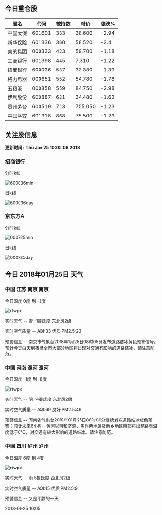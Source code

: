 
## 今日重仓股 

|股名|代码|被持数|时价|涨跌%|
|---|---|---|---|---|
|中国太保|601601|333|38.600|-2.94|
|新华保险|601336|360|58.520|-2.4|
|美的集团|000333|423|59.700|-1.18|
|工商银行|601398|445|7.310|-1.22|
|招商银行|600036|537|33.380|-1.39|
|格力电器|000651|552|54.780|-1.78|
|五粮液|000858|559|84.750|-2.98|
|伊利股份|600887|621|34.480|-1.63|
|贵州茅台|600519|713|755.050|-1.23|
|中国平安|601318|868|75.500|-1.23|

## 关注股信息
**更新时间 : Thu Jan 25 10:05:08 2018**
### 招商银行 
分时k线

![600036min](http://image.sinajs.cn/newchart/min/n/sh600036.gif)

日k线

![600036day](http://image.sinajs.cn/newchart/daily/n/sh600036.gif)

### 京东方Ａ 
分时k线

![000725min](http://image.sinajs.cn/newchart/min/n/sz000725.gif)

日k线

![000725day](http://image.sinajs.cn/newchart/daily/n/sz000725.gif)
## 今日 2018年01月25日 天气
### 中国 江苏 南京 南京

今日温度 0度 到 -3度

![rtwpic](http://app1.showapi.com/weather/icon/day/302.png)

实时天气 -- 雪 -1摄氏度 东北风2级

实时空气质量 -- AQI:33 优质 PM2.5:23

预警信息 -- 南京市气象台2018年1月25日08时05分发布道路结冰黄色预警信号。预计今天白天到夜里全市大部分地区将出现对交通有影响的道路结冰，请注意防范。
    
### 中国 河南 漯河 漯河

今日温度 -1度 到 -8度

![rtwpic](http://app1.showapi.com/weather/icon/day/02.png)

实时天气 -- 阴 -4摄氏度 东北风2级

实时空气质量 -- AQI:69 良好 PM2.5:49

预警信息 -- 河南省气象台2018年01月25日06时00分继续发布道路结冰橙色预警：预计未来6小时，黄河以南和济源、焦作两地区及新乡地区南部将出现路表温度低于0℃，对交通有较大影响的道路结冰。请注意防范。
    
### 中国 四川 泸州 泸州

今日温度 6度 到 4度

![rtwpic](http://app1.showapi.com/weather/icon/day/301.png)

实时天气 -- 雨 5摄氏度 西北风2级

实时空气质量 -- AQI:15 优质 PM2.5:9

预警信息 -- 又是平静的一天
    
2018-01-25 10:05